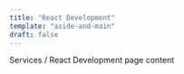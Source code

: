 ```yaml
---
title: "React Development"
template: "aside-and-main"
draft: false
---
```


Services / React Development page content
